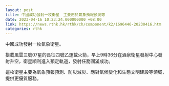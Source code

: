 ```yaml
---
layout: post
title: 中國成功發射一枚衛星　主要用於氣象預報預測等
date: 2023-04-16 10:23:24.000000000 +08:00
link: https://news.rthk.hk/rthk/ch/component/k2/1696446-20230416.htm
categories: rthk
---
```


中國成功發射一枚氣象衛星。

搭載風雲三號07星的長征四號乙運載火箭，早上9時36分在酒泉衛星發射中心發射升空，衛星順利進入預定軌道，發射任務圓滿成功。

這枚衛星主要為氣象預報預測、防災減災、應對氣候變化和生態文明建設等領域，提供更優質服務。

